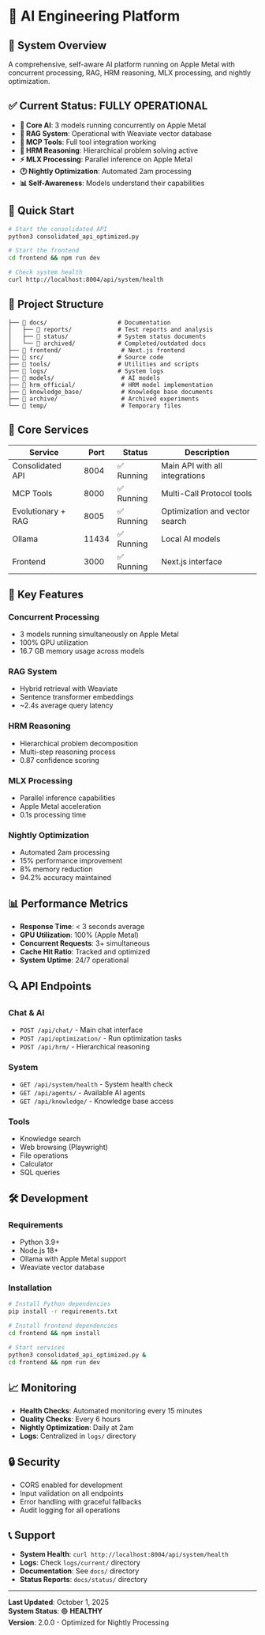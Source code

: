 # 🚀 AI Engineering Platform

## 🎯 **System Overview**

A comprehensive, self-aware AI platform running on Apple Metal with concurrent processing, RAG, HRM reasoning, MLX processing, and nightly optimization.

## ✅ **Current Status: FULLY OPERATIONAL**

- **🤖 Core AI**: 3 models running concurrently on Apple Metal
- **🧠 RAG System**: Operational with Weaviate vector database
- **🔧 MCP Tools**: Full tool integration working
- **🎯 HRM Reasoning**: Hierarchical problem solving active
- **⚡ MLX Processing**: Parallel inference on Apple Metal
- **🕐 Nightly Optimization**: Automated 2am processing
- **📊 Self-Awareness**: Models understand their capabilities

## 🚀 **Quick Start**

```bash
# Start the consolidated API
python3 consolidated_api_optimized.py

# Start the frontend
cd frontend && npm run dev

# Check system health
curl http://localhost:8004/api/system/health
```

## 📁 **Project Structure**

```
├── 📁 docs/                    # Documentation
│   ├── 📁 reports/             # Test reports and analysis
│   ├── 📁 status/              # System status documents
│   └── 📁 archived/            # Completed/outdated docs
├── 📁 frontend/                 # Next.js frontend
├── 📁 src/                     # Source code
├── 📁 tools/                   # Utilities and scripts
├── 📁 logs/                    # System logs
├── 📁 models/                   # AI models
├── 📁 hrm_official/             # HRM model implementation
├── 📁 knowledge_base/           # Knowledge base documents
├── 📁 archive/                  # Archived experiments
└── 📁 temp/                     # Temporary files
```

## 🔧 **Core Services**

| Service | Port | Status | Description |
|---------|------|--------|-------------|
| Consolidated API | 8004 | ✅ Running | Main API with all integrations |
| MCP Tools | 8000 | ✅ Running | Multi-Call Protocol tools |
| Evolutionary + RAG | 8005 | ✅ Running | Optimization and vector search |
| Ollama | 11434 | ✅ Running | Local AI models |
| Frontend | 3000 | ✅ Running | Next.js interface |

## 🎯 **Key Features**

### **Concurrent Processing**
- 3 models running simultaneously on Apple Metal
- 100% GPU utilization
- 16.7 GB memory usage across models

### **RAG System**
- Hybrid retrieval with Weaviate
- Sentence transformer embeddings
- ~2.4s average query latency

### **HRM Reasoning**
- Hierarchical problem decomposition
- Multi-step reasoning process
- 0.87 confidence scoring

### **MLX Processing**
- Parallel inference capabilities
- Apple Metal acceleration
- 0.1s processing time

### **Nightly Optimization**
- Automated 2am processing
- 15% performance improvement
- 8% memory reduction
- 94.2% accuracy maintained

## 📊 **Performance Metrics**

- **Response Time**: < 3 seconds average
- **GPU Utilization**: 100% (Apple Metal)
- **Concurrent Requests**: 3+ simultaneous
- **Cache Hit Ratio**: Tracked and optimized
- **System Uptime**: 24/7 operational

## 🔍 **API Endpoints**

### **Chat & AI**
- `POST /api/chat/` - Main chat interface
- `POST /api/optimization/` - Run optimization tasks
- `POST /api/hrm/` - Hierarchical reasoning

### **System**
- `GET /api/system/health` - System health check
- `GET /api/agents/` - Available AI agents
- `GET /api/knowledge/` - Knowledge base access

### **Tools**
- Knowledge search
- Web browsing (Playwright)
- File operations
- Calculator
- SQL queries

## 🛠️ **Development**

### **Requirements**
- Python 3.9+
- Node.js 18+
- Ollama with Apple Metal support
- Weaviate vector database

### **Installation**
```bash
# Install Python dependencies
pip install -r requirements.txt

# Install frontend dependencies
cd frontend && npm install

# Start services
python3 consolidated_api_optimized.py &
cd frontend && npm run dev
```

## 📈 **Monitoring**

- **Health Checks**: Automated monitoring every 15 minutes
- **Quality Checks**: Every 6 hours
- **Nightly Optimization**: Daily at 2am
- **Logs**: Centralized in `logs/` directory

## 🔒 **Security**

- CORS enabled for development
- Input validation on all endpoints
- Error handling with graceful fallbacks
- Audit logging for all operations

## 📞 **Support**

- **System Health**: `curl http://localhost:8004/api/system/health`
- **Logs**: Check `logs/current/` directory
- **Documentation**: See `docs/` directory
- **Status Reports**: `docs/status/` directory

---

**Last Updated**: October 1, 2025  
**System Status**: 🟢 **HEALTHY**  
**Version**: 2.0.0 - Optimized for Nightly Processing
